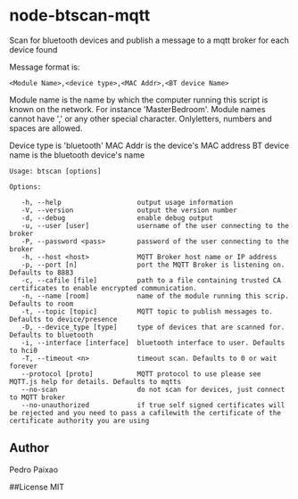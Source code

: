 # node-btscan-mqtt
Scan for bluetooth devices and publish a message to a mqtt broker for each device found

Message format is:

    <Module Name>,<device type>,<MAC Addr>,<BT device Name>

Module name is the name by which the computer running this script is known
on the network. For instance 'MasterBedroom'. Module names cannot have ','
or any other special character. Onlyletters, numbers and spaces are allowed.

Device type is 'bluetooth'
MAC Addr is the device's MAC address
BT device name is the bluetooth device's name

    Usage: btscan [options]
   
    Options:
   
       -h, --help                   output usage information
       -V, --version                output the version number
       -d, --debug                  enable debug output
       -u, --user [user]            username of the user connecting to the broker
       -P, --password <pass>        password of the user connecting to the broker
       -h, --host <host>            MQTT Broker host name or IP address
       -p, --port [n]               port the MQTT Broker is listening on. Defaults to 8883
       -c, --cafile [file]          path to a file containing trusted CA certificates to enable encrypted communication.
       -n, --name [room]            name of the module running this scrip. Defaults to room
       -t, --topic [topic]          MQTT topic to publish messages to. Defaults to device/presence
       -D, --device_type [type]     type of devices that are scanned for. Defaults to bluetooth
       -i, --interface [interface]  bluetooth interface to user. Defaults to hci0
       -T, --timeout <n>            timeout scan. Defaults to 0 or wait forever
       --protocol [proto]           MQTT protocol to use please see MQTT.js help for details. Defaults to mqtts
       --no-scan                    do not scan for devices, just connect to MQTT broker
       --no-unauthorized            if true self signed certificates will be rejected and you need to pass a cafilewith the certificate of the certificate authority you are using



## Author
Pedro Paixao

##License
MIT
